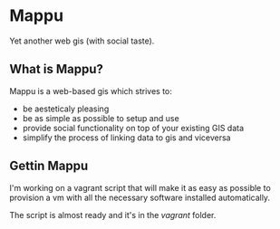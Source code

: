 Mappu
=====

Yet another web gis (with social taste).

What is Mappu?
--------------

Mappu is a web-based gis which strives to:

- be aesteticaly pleasing
- be as simple as possible to setup and use
- provide social functionality on top of your existing GIS data
- simplify the process of linking data to gis and viceversa

Gettin Mappu
------------

I'm working on a vagrant script that will make it as easy as
possible to provision a vm with all the necessary software
installed automatically.

The script is almost ready and it's in the *vagrant* folder.

